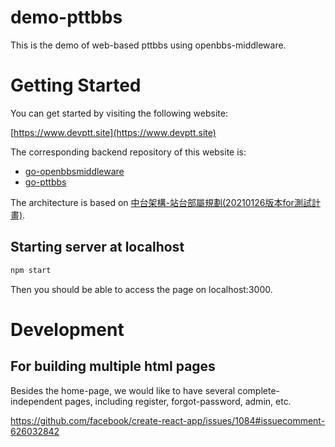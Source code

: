 # demo-pttbbs
This is the demo of web-based pttbbs using openbbs-middleware.

# Getting Started

You can get started by visiting the following website:

[https://www.devptt.site](https://www.devptt.site)

The corresponding backend repository of this website is:
* [go-openbbsmiddleware](https://github.com/Ptt-official-app/go-openbbsmiddleware)
* [go-pttbbs](https://github.com/Ptt-official-app/go-pttbbs)

The architecture is based on [中台架構-站台部屬規劃(20210126版本for測試計畫)](https://hackmd.io/@twbbs/Root#%E6%9E%B6%E6%A7%8B%E5%9C%96).

## Starting server at localhost

``` sh
npm start
```

Then you should be able to access the page on localhost:3000.

# Development

## For building multiple html pages

Besides the home-page, we would like to have
several complete-independent pages,
including register, forgot-password, admin, etc.

https://github.com/facebook/create-react-app/issues/1084#issuecomment-626032842

